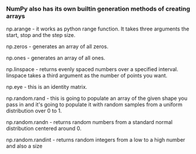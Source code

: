 ### NumPy also has its own builtin generation methods of creating arrays

np.arange - it works as python range function. It takes three arguments the start, stop and the step size.

np.zeros - generates an array of all zeros.

np.ones - generates an array of all ones.

np.linspace - returns evenly spaced numbers over a specified interval. linspace takes a third argument as the number of points you want.

np.eye - this is an identity matrix.

np.random.rand - this is going to populate an array of the given shape you pass in and it's going to populate it with random samples from a uniform distribution over 0 to 1.

np.random.randn - returns random numbers from a standard normal distribution centered around 0.

np.random.randint - returns random integers from a low to a high number and also a size